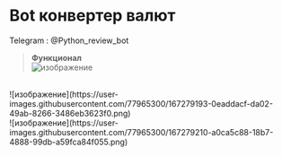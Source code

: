 # Bot конвертер валют <br>
Telegram : @Python_review_bot 
> **Функционал**<br>
![изображение](https://user-images.githubusercontent.com/77965300/167279180-75b93506-0ef8-426d-a649-17f8f02dbff4.png)
<br>
![изображение](https://user-images.githubusercontent.com/77965300/167279193-0eaddacf-da02-49ab-8266-3486eb3623f0.png)
<br>
![изображение](https://user-images.githubusercontent.com/77965300/167279210-a0ca5c88-18b7-4888-99db-a59fca84f055.png)

